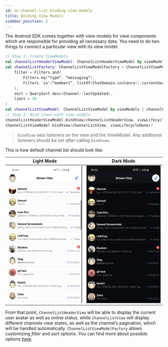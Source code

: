 ```yaml
---
id: ui-channel-list-binding-view-models
title: Binding View Models
sidebar_position: 2
---
```

The Android SDK comes together with view models for view components which are responsible for providing all necessary data. You need to do two things to connect a particular view with its view model:
```kotlin
// Step 1: Create ViewModels
val channelListHeaderViewModel: ChannelListHeaderViewModel by viewModels()
val channelListFactory: ChannelListViewModelFactory = ChannelListViewModelFactory(
    filter = Filters.and(
        Filters.eq(“type”, “messaging”),
        Filters.`in`(“members”, listOf(ChatDomain.instance().currentUser.id)),
    ),
    sort = QuerySort.desc(Channel::lastUpdated),
    limit = 30
)
val channelListViewModel: ChannelListViewModel by viewModels { channelListFactory }
// Step 2: Bind views with view models
channelListHeaderViewModel.bindView(channelListHeaderView, viewLifecycleOwner)
channelListViewModel.bindView(channelListView, viewLifecycleOwner)
```

> `bindView` sets listeners on the view and the ViewModel. Any additional listeners should be set _after_ calling `bindView`.

This is how default channel list should look like:

| Light Mode | Dark Mode |
| --- | --- |
|![light mode](../../assets/channel_list_view_light.png)|![dark mode](../../assets/channel_list_view_dark.png)|
From that point, `ChannelListHeaderView` will be able to display the current user avatar as well as online status, while `ChannelListView` will display different channels view states, as well as the channel’s pagination, which will be handled automatically.
`ChannelListViewModelFactory` allows customizing _filter_ and _sort_ options. You can find more about possible options [here](https://getstream.io/chat/docs/android/query_channels/?language=java#common-filters-by-use-case).
